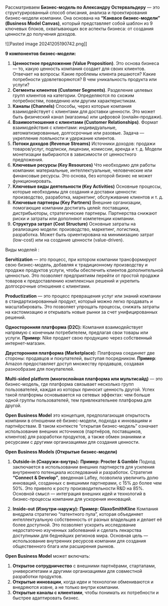 Рассматриваем **Бизнес-модель по Александру Остервальдеру** — это структурированный способ описания, анализа и проектирования бизнес-модели компании. Она основана на **“Канвасе бизнес-модели” (Business Model Canvas)**, который представляет собой шаблон из 9 ключевых блоков, охватывающих все аспекты бизнеса: от создания ценности до получения доходов. 

![[Pasted image 20241205190742.png]]

**9 компонентов бизнес-модели:**
1. **Ценностное предложение (Value Proposition)**. Это основа бизнеса — то, какую ценность компания создает для своих клиентов. Отвечает на вопросы: Какие проблемы клиента решаются? Какие потребности удовлетворяются? В чем уникальность продукта или услуги?
2. **Сегменты клиентов (Customer Segments)**. Разделение целевых групп клиентов на категории. Определяются по схожим потребностям, поведению или другим характеристикам.
3. **Каналы (Channels)** Способы, через которые компания взаимодействует с клиентами для доставки ценности. Это может быть физический канал (магазины) или цифровой (онлайн-продажи).
4. **Взаимоотношения с клиентами (Customer Relationships)**. Формат взаимодействия с клиентами: индивидуальные, автоматизированные, долгосрочные или разовые. Задача — укрепление лояльности и удержание клиентов.
5. **Потоки доходов (Revenue Streams)** Источники доходов: продажи товаров/услуг, подписки, лицензии, комиссии, аренда и т. д. Модели монетизации выбираются в зависимости от ценностного предложения.
6. **Ключевые ресурсы (Key Resources)** Что необходимо для работы компании: материальные, интеллектуальные, человеческие или финансовые ресурсы. Это основа, без которой бизнес не может функционировать.
7. **Ключевые виды деятельности (Key Activities)** Основные процессы, которые необходимы для создания и доставки ценности: производство, разработка, маркетинг, обслуживание клиентов и т. д.
8. **Ключевые партнеры (Key Partners)** Внешние организации, помогающие компании достигать целей: поставщики, дистрибьюторы, стратегические партнеры. Партнерства снижают риски и затраты или дополняют компетенции компании.
9. **Структура затрат (Cost Structure)** Основные затраты на реализацию модели: производство, маркетинг, логистика, разработка. Может быть ориентирована на минимизацию затрат (low-cost) или на создание ценности (value-driven).

  
Виды моделей : 

**Servitization** — это процесс, при котором компании трансформируют свою бизнес-модель, добавляя к традиционному производству и продаже продуктов услуги, чтобы обеспечить клиентов дополнительной ценностью. Это позволяет предприятиям перейти от простой продажи товаров к предоставлению комплексных решений и укрепить долгосрочные отношения с клиентами.

**Productization** — это процесс превращения услуг или знаний компании в стандартизированный продукт, который можно легко продавать и масштабировать. Это позволяет упрощать процессы, снижать затраты на кастомизацию и открывать новые рынки за счет унифицированных решений.

**Односторонняя платформа (D2C):** Компания взаимодействует напрямую с конечным потребителем, предлагая свои товары или услуги.
**Пример**: Nike продает свою продукцию через собственный интернет-магазин.

**Двусторонняя платформа (Marketplace):** Платформа соединяет две стороны: продавцов и покупателей, выступая посредником. **Пример**: Amazon предоставляет доступ множеству продавцов, создавая разнообразие для покупателей.

**Multi-sided platform (многослойная платформа или мультисайд)** — это бизнес-модель, где платформа связывает несколько групп пользователей, каждая из которых приносит ценность другой. Успех такой платформы основывается на сетевых эффектах: чем больше одной группы пользователей, тем привлекательнее платформа для другой.

**Open Business Model** это концепция, предполагающая открытость компании в отношении её бизнес-модели, подхода к инновациям и партнёрствам. В таком контексте “открытая бизнес-модель” означает использование внешних источников (партнёров, поставщиков, клиентов) для разработки продуктов, а также обмен знаниями и ресурсами с другими организациями для создания ценности.

**Open Business Models (Открытые бизнес-модели)**

1. **Outside-in (Снаружи-внутрь):** **Пример: Procter & Gamble** Подход заключается в использовании внешних партнерств для усиления внутреннего потенциала исследований и разработок. Стратегия **“Connect & Develop”**, введенная Lafley, позволила увеличить долю инноваций, созданных с внешними партнерами, с 15% до более чем 50%. Это привело к росту производительности R&D на 85%. Основной смысл — интеграция внешних идей и технологий в бизнес-процессы компании для ускорения инноваций.

2. **Inside-out (Изнутри-наружу):** **Пример: GlaxoSmithKline** Компания внедрила стратегию “патентного пула”, которая объединяет интеллектуальную собственность от разных владельцев и делает её более доступной. Это позволяет ускорить исследование недостаточно изученных заболеваний и сделать лекарства доступными для беднейших регионов мира. Основная цель — использование внутренних ресурсов компании для создания общественного блага или расширения рынков.

 
**Open Business Model** может включать:
1. **Открытое сотрудничество** с внешними партнёрами, стартапами, университетами и другими организациями для совместной разработки продуктов.
2. **Открытые инновации**, когда идеи и технологии обмениваются и внедряются извне, а не только внутри компании.
3. **Открытые каналы с клиентами**, чтобы понимать их потребности и быстрее адаптировать бизнес.


